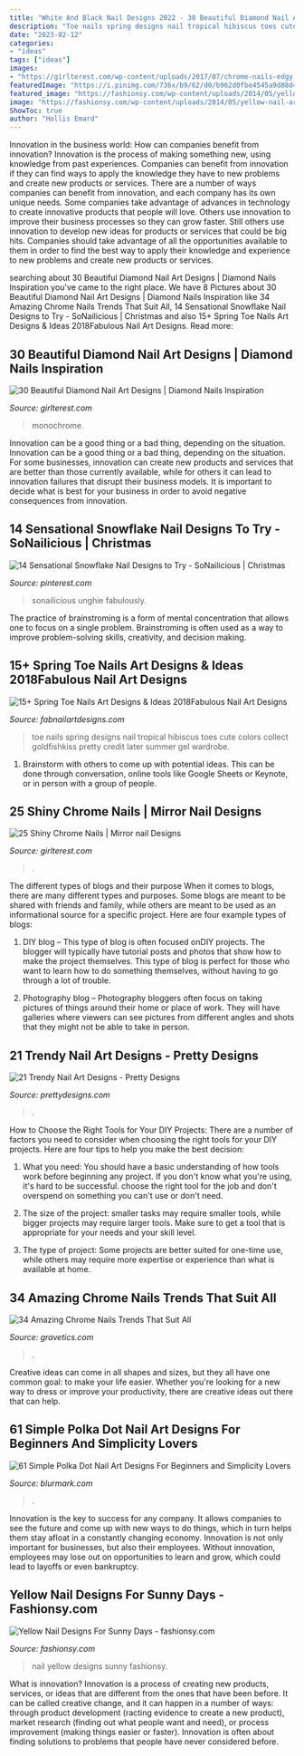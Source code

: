 ```yaml
---
title: "White And Black Nail Designs 2022 - 30 Beautiful Diamond Nail Art Designs"
description: "Toe nails spring designs nail tropical hibiscus toes cute colors collect goldfishkiss pretty credit later summer gel wardrobe"
date: "2023-02-12"
categories:
- "ideas"
tags: ["ideas"]
images:
- "https://girlterest.com/wp-content/uploads/2017/07/chrome-nails-edgy.jpg"
featuredImage: "https://i.pinimg.com/736x/b9/62/d0/b962d0fbe4545a9d88d43f481980f9f6.jpg"
featured_image: "https://fashionsy.com/wp-content/uploads/2014/05/yellow-nail-art-designs-3.jpg"
image: "https://fashionsy.com/wp-content/uploads/2014/05/yellow-nail-art-designs-3.jpg"
ShowToc: true
author: "Hollis Emard"
---
```



Innovation in the business world: How can companies benefit from innovation?
Innovation is the process of making something new, using knowledge from past experiences. Companies can benefit from innovation if they can find ways to apply the knowledge they have to new problems and create new products or services. There are a number of ways companies can benefit from innovation, and each company has its own unique needs. Some companies take advantage of advances in technology to create innovative products that people will love. Others use innovation to improve their business processes so they can grow faster. Still others use innovation to develop new ideas for products or services that could be big hits. Companies should take advantage of all the opportunities available to them in order to find the best way to apply their knowledge and experience to new problems and create new products or services.

	

		
searching about 30 Beautiful Diamond Nail Art Designs | Diamond Nails Inspiration you've came to the right place. We have 8 Pictures about 30 Beautiful Diamond Nail Art Designs | Diamond Nails Inspiration like 34 Amazing Chrome Nails Trends That Suit All, 14 Sensational Snowflake Nail Designs to Try - SoNailicious | Christmas and also 15+ Spring Toe Nails Art Designs &amp; Ideas 2018Fabulous Nail Art Designs. Read more:
		
    
## 30 Beautiful Diamond Nail Art Designs | Diamond Nails Inspiration

<img loading=lazy src="https://girlterest.com/wp-content/uploads/2017/05/diamond8.jpg" onerror="this.onerror=null;this.src='https://tse4.mm.bing.net/th?id=OIP.pxAoAlBFkQL3y8CuZScYUAHaHa&amp;pid=15.1';" alt="30 Beautiful Diamond Nail Art Designs | Diamond Nails Inspiration">

_Source: girlterest.com_

>monochrome. 

	

Innovation can be a good thing or a bad thing, depending on the situation.
Innovation can be a good thing or a bad thing, depending on the situation. For some businesses, innovation can create new products and services that are better than those currently available, while for others it can lead to innovation failures that disrupt their business models. It is important to decide what is best for your business in order to avoid negative consequences from innovation.

    
## 14 Sensational Snowflake Nail Designs To Try - SoNailicious | Christmas

<img loading=lazy src="https://i.pinimg.com/736x/b9/62/d0/b962d0fbe4545a9d88d43f481980f9f6.jpg" onerror="this.onerror=null;this.src='https://tse1.mm.bing.net/th?id=OIP.wYSwk2GhI8V0GC_v3stlugHaK-&amp;pid=15.1';" alt="14 Sensational Snowflake Nail Designs to Try - SoNailicious | Christmas">

_Source: pinterest.com_

>sonailicious unghie fabulously. 

	

The practice of brainstroming is a form of mental concentration that allows one to focus on a single problem. Brainstroming is often used as a way to improve problem-solving skills, creativity, and decision making.

    
## 15+ Spring Toe Nails Art Designs &amp; Ideas 2018Fabulous Nail Art Designs

<img loading=lazy src="http://fabnailartdesigns.com/wp-content/uploads/2018/04/15-Spring-Toe-Nails-Art-Designs-Ideas-2018-2.jpg" onerror="this.onerror=null;this.src='https://tse1.mm.bing.net/th?id=OIP.HxM8nOz5ffKiKdGHrlQLYwHaJP&amp;pid=15.1';" alt="15+ Spring Toe Nails Art Designs &amp; Ideas 2018Fabulous Nail Art Designs">

_Source: fabnailartdesigns.com_

>toe nails spring designs nail tropical hibiscus toes cute colors collect goldfishkiss pretty credit later summer gel wardrobe. 

	

1. Brainstorm with others to come up with potential ideas. This can be done through conversation, online tools like Google Sheets or Keynote, or in person with a group of people.

    
## 25 Shiny Chrome Nails | Mirror Nail Designs

<img loading=lazy src="https://girlterest.com/wp-content/uploads/2017/07/chrome-nails-edgy.jpg" onerror="this.onerror=null;this.src='https://tse4.mm.bing.net/th?id=OIP.yqWsCnPmckEyGg6OzyO-xQHaHa&amp;pid=15.1';" alt="25 Shiny Chrome Nails | Mirror nail Designs">

_Source: girlterest.com_

>. 

	

The different types of blogs and their purpose
When it comes to blogs, there are many different types and purposes. Some blogs are meant to be shared with friends and family, while others are meant to be used as an informational source for a specific project. Here are four example types of blogs: 
1. DIY blog – This type of blog is often focused onDIY projects. The blogger will typically have tutorial posts and photos that show how to make the project themselves. This type of blog is perfect for those who want to learn how to do something themselves, without having to go through a lot of trouble. 

2. Photography blog – Photography bloggers often focus on taking pictures of things around their home or place of work. They will have galleries where viewers can see pictures from different angles and shots that they might not be able to take in person.

    
## 21 Trendy Nail Art Designs - Pretty Designs

<img loading=lazy src="http://www.prettydesigns.com/wp-content/uploads/2015/09/Pink-and-Silver-Short-Nail-Design.jpg" onerror="this.onerror=null;this.src='https://tse2.mm.bing.net/th?id=OIP.e_uuLOaqYDcDY1fM8IpBGQHaNK&amp;pid=15.1';" alt="21 Trendy Nail Art Designs - Pretty Designs">

_Source: prettydesigns.com_

>. 

	

How to Choose the Right Tools for Your DIY Projects:
There are a number of factors you need to consider when choosing the right tools for your DIY projects. Here are four tips to help you make the best decision:
1. What you need: You should have a basic understanding of how tools work before beginning any project. If you don't know what you're using, it's hard to be successful. choose the right tool for the job and don't overspend on something you can't use or don't need.

2. The size of the project: smaller tasks may require smaller tools, while bigger projects may require larger tools. Make sure to get a tool that is appropriate for your needs and your skill level.

3. The type of project: Some projects are better suited for one-time use, while others may require more expertise or experience than what is available at home.

    
## 34 Amazing Chrome Nails Trends That Suit All

<img loading=lazy src="https://www.gravetics.com/wp-content/uploads/2017/08/Glamour-Chrome-Nails-Trends-2017.jpg" onerror="this.onerror=null;this.src='https://tse2.mm.bing.net/th?id=OIP.TP5YycIif2AeJrBjaZIHqAHaHZ&amp;pid=15.1';" alt="34 Amazing Chrome Nails Trends That Suit All">

_Source: gravetics.com_

>. 

	

Creative ideas can come in all shapes and sizes, but they all have one common goal: to make your life easier. Whether you're looking for a new way to dress or improve your productivity, there are creative ideas out there that can help.

    
## 61 Simple Polka Dot Nail Art Designs For Beginners And Simplicity Lovers

<img loading=lazy src="https://www.blurmark.com/wp-content/uploads/2017/05/Black-Grey-Nails-With-White-Polka-Dots-820x1024.jpg" onerror="this.onerror=null;this.src='https://tse1.mm.bing.net/th?id=OIP.BQ19I7fvjprtzZOoGeCe4QHaJP&amp;pid=15.1';" alt="61 Simple Polka Dot Nail Art Designs For Beginners and Simplicity Lovers">

_Source: blurmark.com_

>. 

	

Innovation is the key to success for any company. It allows companies to see the future and come up with new ways to do things, which in turn helps them stay afloat in a constantly changing economy. Innovation is not only important for businesses, but also their employees. Without innovation, employees may lose out on opportunities to learn and grow, which could lead to layoffs or even bankruptcy.

    
## Yellow Nail Designs For Sunny Days - Fashionsy.com

<img loading=lazy src="https://fashionsy.com/wp-content/uploads/2014/05/yellow-nail-art-designs-3.jpg" onerror="this.onerror=null;this.src='https://tse4.mm.bing.net/th?id=OIP.TdmkpX7o_8hQmYIN4XK-RQHaFj&amp;pid=15.1';" alt="Yellow Nail Designs For Sunny Days - fashionsy.com">

_Source: fashionsy.com_

>nail yellow designs sunny fashionsy. 

	

What is innovation?
Innovation is a process of creating new products, services, or ideas that are different from the ones that have been before. It can be called creative change, and it can happen in a number of ways: through product development (racting evidence to create a new product), market research (finding out what people want and need), or process improvement (making things easier or faster). Innovation is often about finding solutions to problems that people have never considered before.

